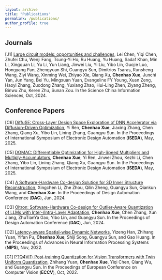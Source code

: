 ```yaml
---
layout: archive
title: "Publications"
permalink: /publications/
author_profile: true
---
```


## Journals

[J1] [Large circuit models: opportunities and challenges](https://link.springer.com/article/10.1007/s11432-024-4155-7), Lei Chen, Yiqi Chen, Zhufei Chu, Wenji Fang, Tsung-Yi Ho, Ru Huang, Yu Huang, Sadaf Khan, Min Li, Xingquan Li, Yu Li, Yun Liang, Jinwei Liu, Yi Liu, Yibo Lin, Guojie Luo, Hongyang Pan, Zhengyuan Shi, Guangyu Sun, Dimitrios Tsaras, Runsheng Wang, Ziyi Wang, Xinming Wei, Zhiyao Xie, Qiang Xu, **Chenhao Xue**, Junchi Yan, Jun Yang, Bei Yu, Mingxuan Yuan, Evangeline FY Young, Xuan Zeng, Haoyi Zhang, Zuodong Zhang, Yuxiang Zhao, Hui-Ling Zhen, Ziyang Zheng, Binwu Zhu, Keren Zhu, Sunan Zou. In the Science China Information Sciences, Oct, 2024.

## Conference Papers

[C6] [DiffuSE: Cross-Layer Design Space Exploration of DNN Accelerator via Diffusion-Driven Optimization](https://arxiv.org/pdf/2503.23945), Yi Ren, **Chenhao Xue**, Jiaxing Zhang, Chen Zhang, Qiang Xu, Yibo Lin, Lining Zhang, Guangyu Sun. In the Proceedings of International Symposium of Electronic Design Automation (**ISEDA**), May, 2025.

[C5] [DOMAC: Differentiable Optimization for High-Speed Multipliers and Multiply-Accumulators](https://arxiv.org/abs/2503.23943), **Chenhao Xue**, Yi Ren, Jinwei Zhou, Kezhi Li, Chen Zhang, Yibo Lin, Lining Zhang, Qiang Xu, Guangyu Sun. In the Proceedings of International Symposium of Electronic Design Automation (**ISEDA**), May, 2025.

[C4] [A Software-Hardware Co-design Solution for 3D Inner Structure Reconstruction](https://dl.acm.org/doi/abs/10.1145/3649329.3656522), Xingchen Li, Zhe Zhou, Qilin Zheng, Guangyu Sun, Qiankun Wang, and **Chenhao Xue**. In the Proceedings of Design Automation Conference (**DAC**), Jun, 2024.

[C3] [Oltron: Software-Hardware Co-design for Outlier-Aware Quantization of LLMs with Inter-/Intra-Layer Adaptation](https://dl.acm.org/doi/abs/10.1145/3649329.3656221), **Chenhao Xue**, Chen Zhang, Xun Jiang, ZhuTianYa Gao, Yibo Lin, and Guangyu Sun. In the Proceedings of Design Automation Conference (**DAC**), Jun, 2024.

[C2] [Latency-aware Spatial-wise Dynamic Networks](https://proceedings.neurips.cc/paper_files/paper/2022/hash/ef472869c217bf693f2d9bbde66a6b07-Abstract-Conference.html), Yizeng Han, Zhihang Yuan, Yifan Pu, **Chenhao Xue**, Shiji Song, Guangyu Sun, and Gao Huang. In the Proceedings of Advances in Neural Information Processing Systems (**NIPS**), Nov, 2022.

[C1] [PTQ4ViT: Post-training Quantization for Vision Transformers with Twin Uniform Quantization](https://link.springer.com/chapter/10.1007/978-3-031-19775-8_12), Zhihang Yuan, **Chenhao Xue**, Yiqi Chen, Qiang Wu, and Guangyu Sun. In the Proceedings of European Conference on Computer Vision (**ECCV**), Oct, 2022.